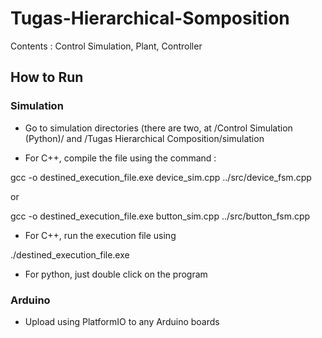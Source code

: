 # Tugas-Hierarchical-Somposition

Contents : Control Simulation, Plant, Controller

## How to Run

### Simulation

- Go to simulation directories (there are two, at /Control Simulation (Python)/ and /Tugas Hierarchical Composition/simulation

- For C++, compile the file using the command : 

gcc -o destined_execution_file.exe device_sim.cpp ../src/device_fsm.cpp

or

gcc -o destined_execution_file.exe button_sim.cpp ../src/button_fsm.cpp

- For C++, run the execution file using

./destined_execution_file.exe

- For python, just double click on the program

### Arduino

- Upload using PlatformIO to any Arduino boards
